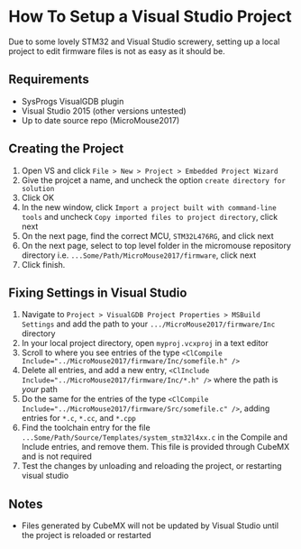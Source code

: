 # How To Setup a Visual Studio Project

Due to some lovely STM32 and Visual Studio screwery, setting up a local project to edit firmware files is not as easy as it should be.

## Requirements

- SysProgs VisualGDB plugin
- Visual Studio 2015 (other versions untested)
- Up to date source repo (MicroMouse2017)
	
## Creating the Project

1. Open VS and click ```File > New > Project > Embedded Project Wizard```
2. Give the projcet a name, and uncheck the option ```create directory for solution```
3. Click OK
4. In the new window, click ```Import a project built with command-line tools``` and uncheck ```Copy imported files to project directory```, click next
5. On the next page, find the correct MCU, ```STM32L476RG```, and click next
6. On the next page, select to top level folder in the micromouse repository directory i.e. ```...Some/Path/MicroMouse2017/firmware```, click next
7. Click finish.

## Fixing Settings in Visual Studio

1. Navigate to ```Project > VisualGDB Project Properties > MSBuild Settings``` and add the path to your ```.../MicroMouse2017/firmware/Inc``` directory
2. In your local project directory, open ```myproj.vcxproj``` in a text editor
3. Scroll to where you see entries of the type ```<ClCompile Include="../MicroMouse2017/firmware/Inc/somefile.h" />```
4. Delete all entries, and add a new entry, ```<ClInclude Include="../MicroMouse2017/firmware/Inc/*.h" />``` where the path is *your* path
5. Do the same for the entries of the type ```<ClCompile Include="../MicroMouse2017/firmware/Src/somefile.c" />```, adding entries for ```*.c```, ```*.cc```, and ```*.cpp```
6. Find the toolchain entry for the file ```...Some/Path/Source/Templates/system_stm32l4xx.c``` in the Compile and Include entries, and remove them. This file is provided through CubeMX and is not required
7. Test the changes by unloading and reloading the project, or restarting visual studio
	
## Notes

- Files generated by CubeMX will not be updated by Visual Studio until the project is reloaded or restarted